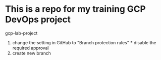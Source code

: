 # This is a repo for my training GCP DevOps project
gcp-lab-project
1. change the setting in GitHub to "Branch protection rules" * disable the required approval
2. create new branch 